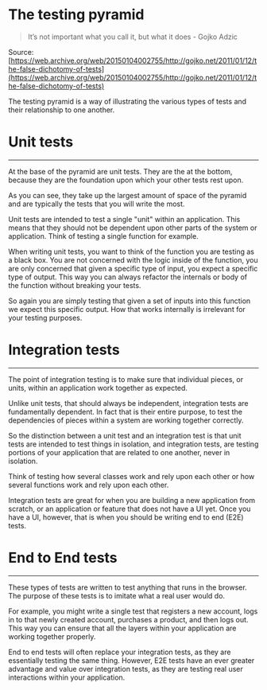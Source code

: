 # The testing pyramid

> It’s not important what you call it, but what it does - Gojko Adzic

Source: [https://web.archive.org/web/20150104002755/http://gojko.net/2011/01/12/the-false-dichotomy-of-tests](https://web.archive.org/web/20150104002755/http://gojko.net/2011/01/12/the-false-dichotomy-of-tests)

The testing pyramid is a way of illustrating the various types of tests and their relationship to one another.

# Unit tests

---

At the base of the pyramid are unit tests. They are the at the bottom, because they are the foundation upon which your other tests rest upon.

As you can see, they take up the largest amount of space of the pyramid and are typically the tests that you will write the most.

Unit tests are intended to test a single "unit" within an application. This means that they should not be dependent upon other parts of the system or application. Think of testing a single function for example.

When writing unit tests, you want to think of the function you are testing as a black box. You are not concerned with the logic inside of the function, you are only concerned that given a specific type of input, you expect a specific type of output. This way you can always refactor the internals or body of the function without breaking your tests.

So again you are simply testing that given a set of inputs into this function we expect this specific output. How that works internally is irrelevant for your testing purposes.

# Integration tests

---

The point of integration testing is to make sure that individual pieces, or units, within an application work together as expected.

Unlike unit tests, that should always be independent, integration tests are fundamentally dependent. In fact that is their entire purpose, to test the dependencies of pieces within a system are working together correctly.

So the distinction between a unit test and an integration test is that unit tests are intended to test things in isolation, and integration tests, are testing portions of your application that are related to one another, never in isolation.

Think of testing how several classes work and rely upon each other or how several functions work and rely upon each other.

Integration tests are great for when you are building a new application from scratch, or an application or feature that does not have a UI yet. Once you have a UI, however, that is when you should be writing end to end (E2E) tests.

# End to End tests

---

These types of tests are written to test anything that runs in the browser. The purpose of these tests is to imitate what a real user would do.

For example, you might write a single test that registers a new account, logs in to that newly created account, purchases a product, and then logs out. This way you can ensure that all the layers within your application are working together properly.

End to end tests will often replace your integration tests, as they are essentially testing the same thing. However, E2E tests have an ever greater advantage and value over integration tests, as they are testing real user interactions within your application.
